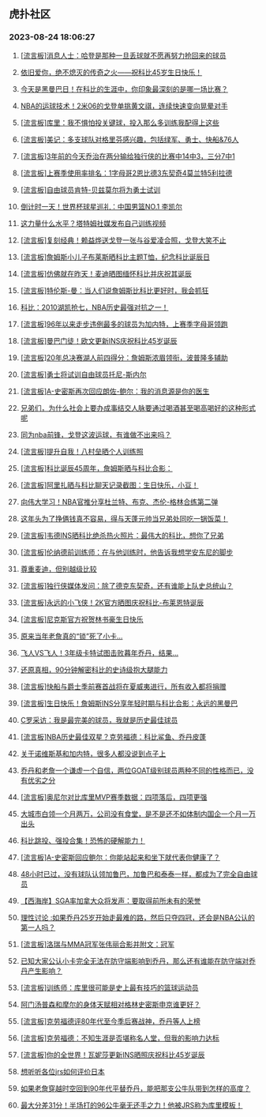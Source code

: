 ## 虎扑社区 
### 2023-08-24 18:06:27

1. [[流言板]消息人士：哈登是那种一旦丢球就不愿再努力抢回来的球员](https://bbs.hupu.com/61806413.html)

2. [依旧爱你，绝不熄灭的传奇之火——祝科比45岁生日快乐️！](https://bbs.hupu.com/61806146.html)

3. [今天是黑曼巴日！在科比的生涯中，你印象最深刻的是哪一场比赛？](https://bbs.hupu.com/61805838.html)

4. [NBA的运球技术！2米06的戈登单挑黄文祺，连续快速变向晃晕对手](https://bbs.hupu.com/61804638.html)

5. [[流言板]库里：我不惧怕投关键球，投入那么多训练我配得上这些](https://bbs.hupu.com/61806815.html)

6. [[流言板]美记：多支球队对格里芬感兴趣，包括绿军、勇士、快船&76人](https://bbs.hupu.com/61804711.html)

7. [[流言板]3年前的今天乔治在两分输给独行侠的比赛中14中3，三分7中1](https://bbs.hupu.com/61805929.html)

8. [[流言板]上赛季使用率排名：1字母哥2恩比德3东契奇4莫兰特5利拉德](https://bbs.hupu.com/61804040.html)

9. [[流言板]自由球员肯特-贝兹莫尔将为勇士试训](https://bbs.hupu.com/61805822.html)

10. [倒计时一天！世界杯球星巡礼：中国男篮NO.1 李凯尔](https://bbs.hupu.com/61804412.html)

11. [这力量什么水平？塔特姆社媒发布自己训练视频](https://bbs.hupu.com/61805685.html)

12. [[流言板]复刻经典！赖益烨送戈登一张与谷爱凌合照，戈登大笑不止](https://bbs.hupu.com/61804746.html)

13. [[流言板]詹姆斯小儿子布莱斯晒科比主题T恤，纪念科比诞辰日](https://bbs.hupu.com/61806920.html)

14. [[流言板]仿佛就在昨天！麦迪晒图缅怀科比并庆祝其诞辰](https://bbs.hupu.com/61803669.html)

15. [[流言板]特伦斯-曼：当人们说詹姆斯比科比更好时，我会抓狂](https://bbs.hupu.com/61803844.html)

16. [科比：2010湖凯抢七，NBA历史最强对抗之一！](https://bbs.hupu.com/61806189.html)

17. [[流言板]96年以来走步违例最多的球员为加内特，上赛季字母哥领跑](https://bbs.hupu.com/61803529.html)

18. [[流言板]曼巴门徒！欧文更新INS庆祝科比45岁诞辰](https://bbs.hupu.com/61807442.html)

19. [[流言板]20年总决赛湖人前四得分：詹姆斯浓眉领衔，波普隆多辅助](https://bbs.hupu.com/61805079.html)

20. [[流言板]勇士将试训自由球员托尼-斯内尔](https://bbs.hupu.com/61805922.html)

21. [[流言板]A-史密斯再次回应朗佐-鲍尔：我的消息源是你的医生](https://bbs.hupu.com/61806647.html)

22. [兄弟们，为什么社会上要办成事结交人脉要通过喝酒甚至喝高喝好的这种形式呢](https://bbs.hupu.com/61807204.html)

23. [同为nba前锋，戈登这波运球，有谁做不出来吗？](https://bbs.hupu.com/61807516.html)

24. [[流言板]提升自我！八村垒晒个人训练照](https://bbs.hupu.com/61808911.html)

25. [[流言板]科比诞辰45周年，詹姆斯晒与科比合影：️](https://bbs.hupu.com/61803348.html)

26. [[流言板]阿里扎晒与科比聊天记录截图：生日快乐，小豆！](https://bbs.hupu.com/61803416.html)

27. [向伟大学习！NBA官推分享杜兰特、布克、杰伦-格林合练第二弹](https://bbs.hupu.com/61803364.html)

28. [这年头为了挣俩钱真不容易，得与天蓬元帅当兄弟处同吃一锅饭菜！](https://bbs.hupu.com/61806906.html)

29. [[流言板]韦德INS晒科比绝杀热火照片：最伟大的科比，想你了兄弟](https://bbs.hupu.com/61803319.html)

30. [[流言板]伦纳德前训练师：在与他训练时，他告诉我想学安东尼的脚步](https://bbs.hupu.com/61806417.html)

31. [尊重麦迪，但别越级比较](https://bbs.hupu.com/61808625.html)

32. [[流言板]独行侠媒体发问：除了德克东契奇，还有谁能上队史总统山？](https://bbs.hupu.com/61806304.html)

33. [[流言板]永远的小飞侠！2K官方晒图庆祝科比-布莱恩特诞辰](https://bbs.hupu.com/61803649.html)

34. [[流言板]尼克斯官方祝贺林书豪生日快乐](https://bbs.hupu.com/61803962.html)

35. [原来当年老詹真的“锁”死了小卡...](https://bbs.hupu.com/61809223.html)

36. [飞人VS飞人！3年级卡特试图击败暮年乔丹，结果...](https://bbs.hupu.com/61806453.html)

37. [还原真相，90分钟解密科比的史诗级抱大腿能力](https://bbs.hupu.com/61807826.html)

38. [[流言板]快船与爵士季前赛首战将在夏威夷进行，所有收入都将捐赠](https://bbs.hupu.com/61809811.html)

39. [[流言板]生日快乐！詹姆斯INS分享年轻时期与科比合影：永远的黑曼巴](https://bbs.hupu.com/61803314.html)

40. [C罗采访：我是最完美的球员，我就是历史最佳球员](https://bbs.hupu.com/61809764.html)

41. [[流言板]NBA历史最佳双星？克劳福德：科比鲨鱼、乔丹皮蓬](https://bbs.hupu.com/61809994.html)

42. [关于诺维斯基和加内特，很多人都没说到点子上](https://bbs.hupu.com/61808075.html)

43. [乔丹和老詹一个谦虚一个自信，两位GOAT级别球员两种不同的性格而已，没有优劣之分](https://bbs.hupu.com/61807034.html)

44. [[流言板]奥尼尔对比库里MVP赛季数据：四项落后，四项更强](https://bbs.hupu.com/61803927.html)

45. [大城市白领一个月两万，公司没有食堂，是不是还不如体制内国企一个月一万出头](https://bbs.hupu.com/61806564.html)

46. [科比跳投、强投合集！恐怖的硬解能力！](https://bbs.hupu.com/61805411.html)

47. [[流言板]A-史密斯回应鲍尔：你能站起来和坐下就代表你健康了？](https://bbs.hupu.com/61803744.html)

48. [48小时已过，没有球队认领加鲁巴，加鲁巴和泰泰一样，都成为了完全自由球员](https://bbs.hupu.com/61804761.html)

49. [【西海岸】SGA率加拿大众将发声：要取得前所未有的荣誉](https://bbs.hupu.com/61808730.html)

50. [理性讨论 :如果乔丹25岁开始走最难的路，然后只夺四冠，还会是NBA公认的第一人吗？](https://bbs.hupu.com/61809449.html)

51. [[流言板]洛瑞与MMA冠军张伟丽合影并附文：冠军](https://bbs.hupu.com/61803761.html)

52. [已知大家公认小卡完全无法在防守端影响到乔丹，那么还有谁能在防守端对乔丹产生影响？](https://bbs.hupu.com/61809306.html)

53. [[流言板]训练师：库里很可能是史上最有技巧的篮球运动员](https://bbs.hupu.com/61804194.html)

54. [阿门汤普森和摩尔的身体天赋相对格林史密斯申京谁更好？](https://bbs.hupu.com/61808939.html)

55. [[流言板]克劳福德评80年代至今季后赛战神，乔丹等人上榜](https://bbs.hupu.com/61810070.html)

56. [[流言板]克劳福德：不知生涯是否堪称名人堂，但我的影响力达标](https://bbs.hupu.com/61810141.html)

57. [[流言板]你的全世界！瓦妮莎更新INS晒照庆祝科比45岁诞辰](https://bbs.hupu.com/61807390.html)

58. [想听听各位jrs如何评价日本](https://bbs.hupu.com/61809165.html)

59. [如果老詹穿越时空回到90年代平替乔丹，能把那支公牛队带到怎样的高度？](https://bbs.hupu.com/61808773.html)

60. [最大分差31分！半场打的96公牛毫无还手之力！他被JRS称为库里模板！](https://bbs.hupu.com/61804864.html)

